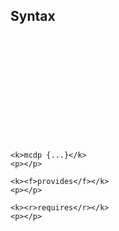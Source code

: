 ## Syntax

<col2 id='syntax'>

    <k>mcdp {...}</k>
    <p></p>

    <k><f>provides</f></k>
    <p></p>

    <k><r>requires</r></k>
    <p></p>

</col2>



<style>
#syntax {
    column-count: 2;
    height: 10em
}
#syntax table td p {
    display: inline;
}
#syntax table td:first-child {
    text-align: left;
}
#syntax table td:nth-child(2) {
    text-align: left;
}
</style>
